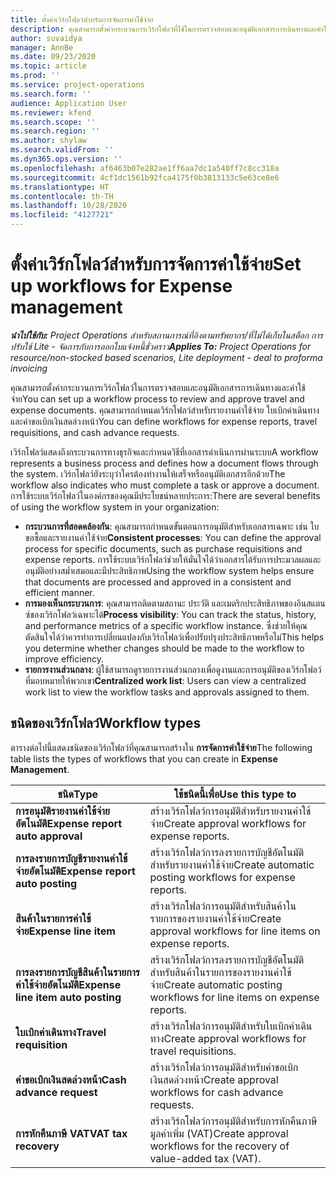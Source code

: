 ```yaml
---
title: ตั้งค่าเวิร์กโฟลว์สำหรับการจัดการค่าใช้จ่าย
description: คุณสามารถตั้งค่ากระบวนการเวิร์กโฟลว์ที่ใช้ในการตรวจสอบและอนุมัติเอกสารการเดินทางและค่าใช้จ่าย
author: suvaidya
manager: AnnBe
ms.date: 09/23/2020
ms.topic: article
ms.prod: ''
ms.service: project-operations
ms.search.form: ''
audience: Application User
ms.reviewer: kfend
ms.search.scope: ''
ms.search.region: ''
ms.author: shylaw
ms.search.validFrom: ''
ms.dyn365.ops.version: ''
ms.openlocfilehash: af6463b07e282ae1ff6aa7dc1a540ff7c8cc318a
ms.sourcegitcommit: 4cf1dc1561b92fca4175f0b3813133c5e63ce8e6
ms.translationtype: HT
ms.contentlocale: th-TH
ms.lasthandoff: 10/28/2020
ms.locfileid: "4127721"
---
```

# <a name="set-up-workflows-for-expense-management"></a><span data-ttu-id="86d9e-103">ตั้งค่าเวิร์กโฟลว์สำหรับการจัดการค่าใช้จ่าย</span><span class="sxs-lookup"><span data-stu-id="86d9e-103">Set up workflows for Expense management</span></span>

<span data-ttu-id="86d9e-104">_**นำไปใช้กับ:** Project Operations สำหรับสถานการณ์ที่อิงตามทรัพยากร/ที่ไม่ได้เก็บในสต็อก การปรับใช้ Lite - จัดการกับการออกใบแจ้งหนี้ชั่วคราว_</span><span class="sxs-lookup"><span data-stu-id="86d9e-104">_**Applies To:** Project Operations for resource/non-stocked based scenarios, Lite deployment - deal to proforma invoicing_</span></span>

<span data-ttu-id="86d9e-105">คุณสามารถตั้งค่ากระบวนการเวิร์กโฟลว์ในการตรวจสอบและอนุมัติเอกสารการเดินทางและค่าใช้จ่าย</span><span class="sxs-lookup"><span data-stu-id="86d9e-105">You can set up a workflow process to review and approve travel and expense documents.</span></span> <span data-ttu-id="86d9e-106">คุณสามารถกำหนดเวิร์กโฟลว์สำหรับรายงานค่าใช้จ่าย ใบเบิกค่าเดินทาง และคำขอเบิกเงินสดล่วงหน้า</span><span class="sxs-lookup"><span data-stu-id="86d9e-106">You can define workflows for expense reports, travel requisitions, and cash advance requests.</span></span>

<span data-ttu-id="86d9e-107">เวิร์กโฟลว์แสดงถึงกระบวนการทางธุรกิจและกำหนดวิธีที่เอกสารดำเนินการผ่านระบบ</span><span class="sxs-lookup"><span data-stu-id="86d9e-107">A workflow represents a business process and defines how a document flows through the system.</span></span> <span data-ttu-id="86d9e-108">เวิร์กโฟลว์ยังระบุว่าใครต้องทำงานให้เสร็จหรืออนุมัติเอกสารอีกด้วย</span><span class="sxs-lookup"><span data-stu-id="86d9e-108">The workflow also indicates who must complete a task or approve a document.</span></span> <span data-ttu-id="86d9e-109">การใช้ระบบเวิร์กโฟลว์ในองค์กรของคุณมีประโยชน์หลายประการ:</span><span class="sxs-lookup"><span data-stu-id="86d9e-109">There are several benefits of using the workflow system in your organization:</span></span>

- <span data-ttu-id="86d9e-110">**กระบวนการที่สอดคล้องกัน**: คุณสามารถกำหนดขั้นตอนการอนุมัติสำหรับเอกสารเฉพาะ เช่น ใบขอซื้อและรายงานค่าใช้จ่าย</span><span class="sxs-lookup"><span data-stu-id="86d9e-110">**Consistent processes**: You can define the approval process for specific documents, such as purchase requisitions and expense reports.</span></span> <span data-ttu-id="86d9e-111">การใช้ระบบเวิร์กโฟลว์ช่วยให้มั่นใจได้ว่าเอกสารได้รับการประมวลผลและอนุมัติอย่างสม่ำเสมอและมีประสิทธิภาพ</span><span class="sxs-lookup"><span data-stu-id="86d9e-111">Using the workflow system helps ensure that documents are processed and approved in a consistent and efficient manner.</span></span>
- <span data-ttu-id="86d9e-112">**การมองเห็นกระบวนการ**: คุณสามารถติดตามสถานะ ประวัติ และเมตริกประสิทธิภาพของอินสแตนซ์ของเวิร์กโฟลว์เฉพาะได้</span><span class="sxs-lookup"><span data-stu-id="86d9e-112">**Process visibility**: You can track the status, history, and performance metrics of a specific workflow instance.</span></span> <span data-ttu-id="86d9e-113">ซึ่งช่วยให้คุณตัดสินใจได้ว่าควรทำการเปลี่ยนแปลงกับเวิร์กโฟลว์เพื่อปรับปรุงประสิทธิภาพหรือไม่</span><span class="sxs-lookup"><span data-stu-id="86d9e-113">This helps you determine whether changes should be made to the workflow to improve efficiency.</span></span>
- <span data-ttu-id="86d9e-114">**รายการงานส่วนกลาง**: ผู้ใช้สามารถดูรายการงานส่วนกลางเพื่อดูงานและการอนุมัติของเวิร์กโฟลว์ที่มอบหมายให้พวกเขา</span><span class="sxs-lookup"><span data-stu-id="86d9e-114">**Centralized work list**: Users can view a centralized work list to view the workflow tasks and approvals assigned to them.</span></span> 

## <a name="workflow-types"></a><span data-ttu-id="86d9e-115">ชนิดของเวิร์กโฟลว์</span><span class="sxs-lookup"><span data-stu-id="86d9e-115">Workflow types</span></span>

<span data-ttu-id="86d9e-116">ตารางต่อไปนี้แสดงชนิดของเวิร์กโฟลว์ที่คุณสามารถสร้างใน **การจัดการค่าใช้จ่าย**</span><span class="sxs-lookup"><span data-stu-id="86d9e-116">The following table lists the types of workflows that you can create in **Expense Management**.</span></span>


|              <span data-ttu-id="86d9e-117"><strong>ชนิด</strong></span><span class="sxs-lookup"><span data-stu-id="86d9e-117"><strong>Type</strong></span></span>              |                   <span data-ttu-id="86d9e-118"><strong>ใช้ชนิดนี้เพื่อ</strong></span><span class="sxs-lookup"><span data-stu-id="86d9e-118"><strong>Use this type to</strong></span></span>                   |
|-------------------------------------------------|-----------------------------------------------------------------------|
|   <span data-ttu-id="86d9e-119"><strong>การอนุมัติรายงานค่าใช้จ่ายอัตโนมัติ</strong></span><span class="sxs-lookup"><span data-stu-id="86d9e-119"><strong>Expense report auto approval</strong></span></span> |            <span data-ttu-id="86d9e-120">สร้างเวิร์กโฟลว์การอนุมัติสำหรับรายงานค่าใช้จ่าย</span><span class="sxs-lookup"><span data-stu-id="86d9e-120">Create approval workflows for expense reports.</span></span>             |
|  <span data-ttu-id="86d9e-121"><strong>การลงรายการบัญชีรายงานค่าใช้จ่ายอัตโนมัติ</strong></span><span class="sxs-lookup"><span data-stu-id="86d9e-121"><strong>Expense report auto posting</strong></span></span>   |        <span data-ttu-id="86d9e-122">สร้างเวิร์กโฟลว์การลงรายการบัญชีอัตโนมัติสำหรับรายงานค่าใช้จ่าย</span><span class="sxs-lookup"><span data-stu-id="86d9e-122">Create automatic posting workflows for expense reports.</span></span>        |
|       <span data-ttu-id="86d9e-123"><strong>สินค้าในรายการค่าใช้จ่าย</strong></span><span class="sxs-lookup"><span data-stu-id="86d9e-123"><strong>Expense line item</strong></span></span>        |     <span data-ttu-id="86d9e-124">สร้างเวิร์กโฟลว์การอนุมัติสำหรับสินค้าในรายการของรายงานค่าใช้จ่าย</span><span class="sxs-lookup"><span data-stu-id="86d9e-124">Create approval workflows for line items on expense reports.</span></span>      |
| <span data-ttu-id="86d9e-125"><strong>การลงรายการบัญชีสินค้าในรายการค่าใช้จ่ายอัตโนมัติ</strong></span><span class="sxs-lookup"><span data-stu-id="86d9e-125"><strong>Expense line item auto posting</strong></span></span> | <span data-ttu-id="86d9e-126">สร้างเวิร์กโฟลว์การลงรายการบัญชีอัตโนมัติสำหรับสินค้าในรายการของรายงานค่าใช้จ่าย</span><span class="sxs-lookup"><span data-stu-id="86d9e-126">Create automatic posting workflows for line items on expense reports.</span></span> |
|       <span data-ttu-id="86d9e-127"><strong>ใบเบิกค่าเดินทาง</strong></span><span class="sxs-lookup"><span data-stu-id="86d9e-127"><strong>Travel requisition</strong></span></span>       |          <span data-ttu-id="86d9e-128">สร้างเวิร์กโฟลว์การอนุมัติสำหรับใบเบิกค่าเดินทาง</span><span class="sxs-lookup"><span data-stu-id="86d9e-128">Create approval workflows for travel requisitions.</span></span>           |
|      <span data-ttu-id="86d9e-129"><strong>คำขอเบิกเงินสดล่วงหน้า</strong></span><span class="sxs-lookup"><span data-stu-id="86d9e-129"><strong>Cash advance request</strong></span></span>      |         <span data-ttu-id="86d9e-130">สร้างเวิร์กโฟลว์การอนุมัติสำหรับคำขอเบิกเงินสดล่วงหน้า</span><span class="sxs-lookup"><span data-stu-id="86d9e-130">Create approval workflows for cash advance requests.</span></span>          |
|        <span data-ttu-id="86d9e-131"><strong>การหักคืนภาษี VAT</strong></span><span class="sxs-lookup"><span data-stu-id="86d9e-131"><strong>VAT tax recovery</strong></span></span>        | <span data-ttu-id="86d9e-132">สร้างเวิร์กโฟลว์การอนุมัติสำหรับการหักคืนภาษีมูลค่าเพิ่ม (VAT)</span><span class="sxs-lookup"><span data-stu-id="86d9e-132">Create approval workflows for the recovery of value-added tax (VAT).</span></span>  |
